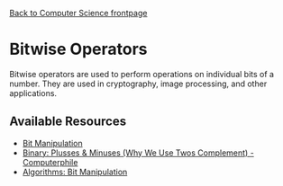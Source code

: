 [Back to Computer Science frontpage](topics/computer-science/computer-science.md)

# Bitwise Operators

Bitwise operators are used to perform operations on individual bits of a number. They are used in cryptography, image processing, and other applications.

## Available Resources

- [Bit Manipulation](https://www.youtube.com/watch?v=7jkIUgLC29I)
- [Binary: Plusses & Minuses (Why We Use Twos Complement) - Computerphile](https://www.youtube.com/watch?v=lKTsv6iVxV4)
- [Algorithms: Bit Manipulation](https://www.youtube.com/watch?v=NLKQEOgBAnw)

